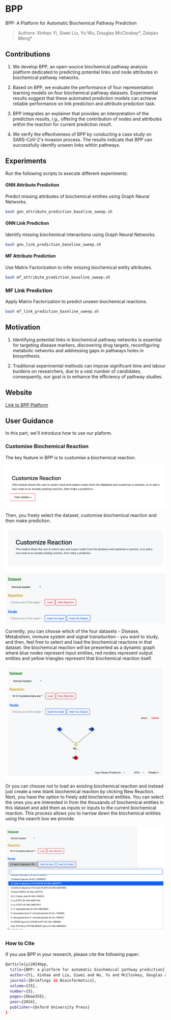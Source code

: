 # BPP
BPP: A Platform for Automatic Biochemical Pathway Prediction
> Authors: Xinhao Yi, Siwei Liu, Yu Wu, Douglas McCloskey*, Zaiqiao Meng*

## Contributions
1. We develop BPP, an open-source biochemical pathway analysis platform dedicated to predicting potential links and node attributes in biochemical pathway networks.

2.  Based on BPP, we evaluate the performance of four representation learning models on four biochemical pathway datasets. Experimental results suggest that these automated prediction models can achieve reliable performance on link prediction and attribute prediction task.

3. BPP integrates an explainer that provides an interpretation of the prediction results, i.g., offering the contribution of nodes and attributes within the reaction for current prediction result.

4. We verify the effectiveness of BPP by conducting a case study on SARS-CoV-2's invasion process. The results indicate that BPP can successfully identify unseen links within pathways.

## Experiments
Run the following scripts to execute different experiments:  

#### GNN Attribute Prediction  
Predict missing attributes of biochemical entities using Graph Neural Networks.  
```bash
bash gnn_attribute_prediction_baseline_sweep.sh
```

#### GNN Link Prediction  
Identify missing biochemical interactions using Graph Neural Networks.  

```bash
bash gnn_link_prediction_baseline_sweep.sh
```

#### MF Attribute Prediction
Use Matrix Factorization to infer missing biochemical entity attributes.

```bash
bash mf_attribute_prediction_baseline_sweep.sh
```


### MF Link Prediction
Apply Matrix Factorization to predict unseen biochemical reactions.

```bash
bash mf_link_prediction_baseline_sweep.sh
```


## Motivation

1. Identifying potential links in biochemical pathway networks is essential for targeting disease markers, discovering drug targets, reconfiguring metabolic networks and addressing gaps in pathways holes in biosynthesis.

2. Traditional experimental methods can impose significant time and labour burdens on researchers, due to a vast number of candidates, consequently, our goal is to enhance the efficiency of pathway studies.

## Website
[Link to BPP Platform](http://98.81.218.100:8000)

## User Guidance
In this part, we'll introduce how to use our plaform. 

### Customise Biochemical Reaction
The key feature in BPP is to customise a biochemical reaction.

![customise the reaction](./figures/cus_reaction.png "customise the reaction")

Then, you freely select the dataset, customise biochemical reaction and then make prediction. 

![customise the reaction](./figures/cus_reaction_detail.png "customise the reaction detail")

Currently, you can choose which of the four datasets - Disease, Metabolism, immune system and signal transduction - you want to study, and then, feel free to select and load the biochemical reactions in that dataset. the biochemical reaction will be presented as a dynamic graph where blue nodes represent input entities, red nodes represent output entities and yellow triangles represent that biochemical reaction itself.

![customise the reaction](./figures/cus_load_reaction.png "load the reaction")

Or you can choose not to load an existing biochemical reaction and instead just create a new blank biochemical reaction by clicking New Reaction. Next, you have the option to freely add biochemical entities. You can select the ones you are interested in from the thousands of biochemical entities in this dataset and add them as inputs or inputs to the current biochemical reaction. This process allows you to narrow down the biochemical entities using the search box we provide.

![customise the reaction](./figures/cus_load_node.png "load node")

### How to Cite
If you use BPP in your research, please cite the following paper:

```bash
@article{yi2024bpp,
  title={BPP: a platform for automatic biochemical pathway prediction},
  author={Yi, Xinhao and Liu, Siwei and Wu, Yu and McCloskey, Douglas and Meng, Zaiqiao},
  journal={Briefings in Bioinformatics},
  volume={25},
  number={5},
  pages={bbae355},
  year={2024},
  publisher={Oxford University Press}
}
```








